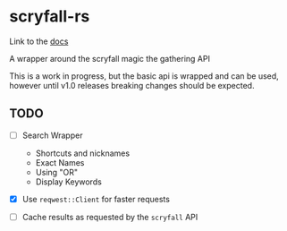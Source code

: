 # scryfall-rs

Link to the [docs](https://docs.rs/scryfall/0.1.1/scryfall/)

A wrapper around the scryfall magic the gathering API

This is a work in progress, but the basic api is wrapped and can be used,
however until v1.0 releases breaking changes should be expected.

## TODO

- [ ] Search Wrapper
  - Shortcuts and nicknames
  - Exact Names
  - Using "OR"
  - Display Keywords

- [x] Use `reqwest::Client` for faster requests

- [ ] Cache results as requested by the `scryfall` API
